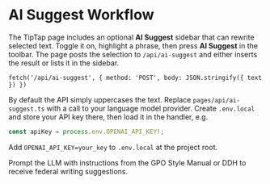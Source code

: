 # AI Suggest Workflow

The TipTap page includes an optional **AI Suggest** sidebar that can rewrite selected text. Toggle it on, highlight a phrase, then press **AI Suggest** in the toolbar. The page posts the selection to `/api/ai-suggest` and either inserts the result or lists it in the sidebar.

```
fetch('/api/ai-suggest', { method: 'POST', body: JSON.stringify({ text }) })
```

By default the API simply uppercases the text. Replace `pages/api/ai-suggest.ts` with a call to your language model provider. Create `.env.local` and store your API key there, then load it in the handler, e.g.

```ts
const apiKey = process.env.OPENAI_API_KEY!;
```

Add `OPENAI_API_KEY=your_key` to `.env.local` at the project root.

Prompt the LLM with instructions from the GPO Style Manual or DDH to receive federal writing suggestions.
